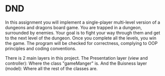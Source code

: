# DND

In this assignment you will implement a single-player multi-level version of a dungeons and dragons board game. You are trapped in a dungeon, surrounded by enemies. Your goal is to fight your way through them and get to the next level of the dungeon. Once you complete all the levels, you win the game. The program will be checked for correctness, complying to OOP principles and coding conventions.

There is 2 main layers in this project.
The Presentation layer (view and controller): Where the class "gameManger" is.
And the Buisness layer (model): Where all the rest of the classes are.
